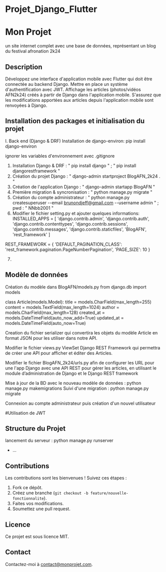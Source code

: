 # Projet_Django_Flutter

# Mon Projet
un site internet complet avec une base de données, représentant un blog du festival afronation 2k24
## Description
Développez une interface d'application mobile avec Flutter qui doit être connectée au backend Django.
Mettre en place un système d'authentification avec JWT.
Affichage les articles (photos/vidéos AFN2k24) créés à partir de Django dans l'application mobile.
S'assurez que les modifications apportées aux articles depuis l'application mobile sont renvoyées à Django.

## Installation des packages et initialisation du projet
  I. Back end (Django & DRF)
  Installation de django-environ: pip install django-environ

ignorer les variables d'environnement avec .gitignore
    

1. Installation Django & DRF : " pip install django " ; " pip install djangorestframework "
2. Création du projet Django : " django-admin startproject BlogAFN_2k24 . "
3. Création de l'application Django : " django-admin startapp BlogAFN "
4. Première migration & syncronisation : " python manage.py migrate "
5. Création du compte administrateur : " python manage.py createsuperuser --email brunondjeff@gmail.com --username admin " ; pwd : " NNbb2001 "
6. Modifier le fichier setting.py et ajouter quelques informations: INSTALLED_APPS = [
    'django.contrib.admin',
    'django.contrib.auth',
    'django.contrib.contenttypes',
    'django.contrib.sessions',
    'django.contrib.messages',
    'django.contrib.staticfiles',
    'BlogAFN',
    'rest_framework'
]

REST_FRAMEWORK = {
    'DEFAULT_PAGINATION_CLASS': 'rest_framework.pagination.PageNumberPagination',
    'PAGE_SIZE': 10
}

7.
   


## Modèle de données
Création du modèle dans BlogAFN/models.py
from django.db import models

class Article(models.Model):
    title = models.CharField(max_length=255)
    content = models.TextField(max_length=1024)
    author = models.CharField(max_length=128)
    created_at = models.DateTimeField(auto_now_add=True)
    updated_at = models.DateTimeField(auto_now=True)

Creation du fichier serializer qui convertira les objets du modèle Article en format JSON pour les utiliser dans notre API. 

Modifier le fichier views.py  ViewSet Django REST Framework qui  permettra de créer une API pour afficher et éditer des Articles.

Modifier le fichier BlogAFN_2k24/urls.py afin de configurer les URL pour une l'app Django  avec une API REST pour gérer les articles, en utilisant le module d’administration de Django et le Django REST framework

Mise à jour de la BD avec le nouveau modèle de données : python manage.py makemigrations
Suivi d'une migration :  python manage.py migrate

Connexion au compte administrateur puis création d'un nouvel utilisateur

#Utilisation de JWT


## Structure du Projet
lancement du serveur : python manage.py runserver
- ...

## Contributions
Les contributions sont les bienvenues ! Suivez ces étapes :
1. Fork ce dépôt.
2. Créez une branche (`git checkout -b feature/nouvelle-fonctionnalite`).
3. Faites vos modifications.
4. Soumettez une pull request.

## Licence
Ce projet est sous licence MIT.

## Contact
Contactez-moi à contact@monprojet.com.
